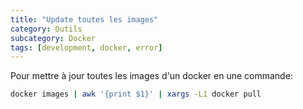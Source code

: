 ```yaml
---
title: "Update toutes les images"
category: Outils
subcategory: Docker
tags: [development, docker, error]
---
```

Pour mettre à jour toutes les images d'un docker en une commande:

``` sh
docker images | awk '{print $1}' | xargs -L1 docker pull
```
